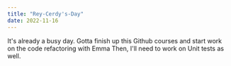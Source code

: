 ```yaml
---
title: "Rey-Cerdy's-Day"
date: 2022-11-16
---
```


It's already a busy day. 
Gotta finish up this Github courses and start work on the code refactoring with Emma
Then, I'll need to work on Unit tests as well.

